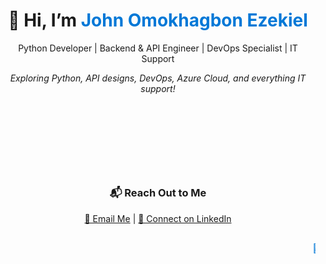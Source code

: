 <h1 align="center">
  👋 Hi, I’m <span style="color: #0078D7;">John Omokhagbon Ezekiel</span>
</h1>

<div align="center">
  <p>
    Python Developer | Backend & API Engineer | DevOps Specialist | IT Support</strong>
  </p>
  <p>
    <em>Exploring Python, API designs, DevOps, Azure Cloud, and everything IT support!</em>
  </p>
</div>

<div style="text-align: center; animation: slide-in 3s ease-in-out;">
  <h3>⚡ What I’m Up To ⚡</h3>
  <ul style="list-style-type: none;">
    <li>🌱 <strong>Cloud Engineering</strong> and <strong>Full Stack Software Development</strong>.</li>
    <li>🤖 Building <strong>Machine Learning</strong> and <strong>AI</strong> solutions.</li>
    <li>🛠️ Enhancing backend systems with Python and Azure Cloud.</li>
  </ul>
</div>

<h3 align="center">📬 Reach Out to Me</h3>
<div align="center">
  <a href="mailto:siriusa1.615@gmail.com">📧 Email Me</a> | 
  <a href="https://www.linkedin.com/in/john-ezekiel-coren/">🔗 Connect on LinkedIn</a>
</div>

<!-- Add a rolling animation -->
<div align="center" style="margin-top: 30px;">
  <marquee behavior="scroll" direction="left" style="color: #0078D7;">
    🚀 Exploring innovative solutions one line of code at a time! 🚀
  </marquee>
</div>

<!-- Add CSS for animations -->
<style>
  @keyframes slide-in {
    from {
      transform: translateX(-100%);
      opacity: 0;
    }
    to {
      transform: translateX(0);
      opacity: 1;
    }
  }
</style>

